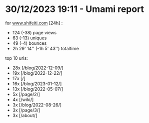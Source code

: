 # 30/12/2023 19:11 - Umami report
for www.shifeiti.com [24h] :

 - 124 (-38) page views
 - 63 (-13) uniques
 - 49 (-4) bounces
 - 2h 29' 14'' (-1h 5' 43'') totaltime


top 10 urls:
 - 28x [/blog/2022-12-09/]
 - 19x [/blog/2022-12-22/]
 - 17x [/]
 - 16x [/blog/2023-01-12/]
 - 13x [/blog/2022-05-07/]
 - 5x [/page/2/]
 - 4x [/wiki/]
 - 3x [/blog/2022-08-26/]
 - 3x [/page/3/]
 - 3x [/about/]


